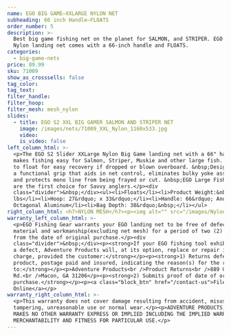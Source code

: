 ```yaml
---
name: EGO BIG GAME—XXLARGE NYLON NET
subheading: 66 inch Handle—FLOATS
order_number: 5
description: >-
  Best big game fishing net on the planet for SALMON, and STRIPER. EGO XXLarge
  Nylon landing net comes with a 66-inch handle and FLOATS.
categories:
  - big-game-nets
price: 89.99
sku: 71009
show_as_crosssells: false
tag_color:
tag_text:
filter_handle:
filter_hoop:
filter_mesh: mesh_nylon
slides:
  - title: EGO S2 XXL BIG GAMER SALMON AND STRIPER NET
    image: /images/nets/71009_XXL_Nylon_1160x533.jpg
    video:
    is_video: false
left_column_html: >-
  <p>The EGO S2 Slider XXLarge Nylon Big Game landing net with a 66" handle
  makes fishing easy for Salmon, Striper, Muskie and other large fish. Designed
  to float for easy recovery if dropped or blown overboard. &nbsp;Designed with
  a functional grip that aids in net control, eliminates bulky yoke assemblies
  and protects mono line from being frayed or cut. &nbsp;EGO Large Fishing Nets
  are the first choice for Savvy anglers.</p><div
  class="divider">&nbsp;</div><ul><li>Floats</li><li>Product Weight:&nbsp; 3.0
  lbs</li><li>Hoop: 27&rdquo; x 33&rdquo;</li><li>Handle: 66&rdquo; Anodized
  Octagonal Aluminum</li><li>Bag Depth: 38&rdquo;&nbsp;</li></ul>
right_column_html: <h7>NYLON MESH</h7><p><img alt="" src="/images/Nylon_400x150.jpg" /></p>
warranty_left_column_html: >-
  <p>EGO Fishing Gear warrants your EGO landing net to be free of defects in
  material and workmanship(excluding net mesh) for a period of two (2) years
  from the date of original purchase.</p><div
  class="divider">&nbsp;</div><p><strong>If your EGO fishing tool exhibits such
  a defect, Adventure Products will, at its option, replace or repair it without
  charge, provided the customer:</strong></p><p><strong>1) Returns defective
  product, postage paid and insured, indicating the reason(s) for the return
  to:</strong></p><p>Adventure Products<br />Product Returns<br />889 Guy Paine
  Rd.<br />Macon, GA 31206</p><p><strong>2) Submits proof of date of original
  purchase.</strong></p><p><a class="block_btn" href="/contact-us">File Claim
  Online</a></p>
warranty_right_column_html: >-
  <p>This warranty does not cover damage resulting from accident, misuse, abuse,
  tampering, unreasonable use or normal wear.</p><p>ADVENTURE PRODUCTS, INC.
  MAKES NO OTHER WARRANTY EXPRESS OR IMPLIED INCLUDING THE IMPLIED WARRANTIES OF
  MERCHANTABILITY AND FITNESS FOR PARTICULAR USE.</p>
---
```

